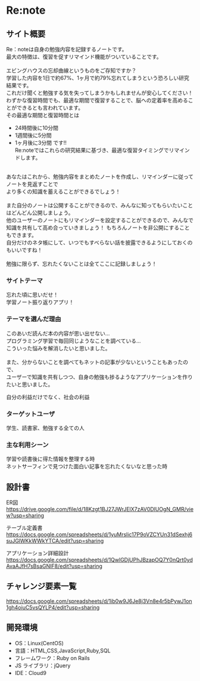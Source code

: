 # Re:note

## サイト概要

Re：noteは自身の勉強内容を記録するノートです。<br>
最大の特徴は、復習を促すリマインド機能がついていることです。<br>
<br>
エビングハウスの忘却曲線というものをご存知ですか？<br>
学習した内容を1日で約67%、1ヶ月で約79%忘れてしまうという恐ろしい研究結果です。<br>
これだけ聞くと勉強する気を失ってしまうかもしれませんが安心してください！<br>
わずかな復習時間でも、最適な期間で復習することで、脳への定着率を高めることができるとも言われています。<br>
その最適な期間と復習時間とは<br>
- 24時間後に10分間
- 1週間後に5分間
- 1ヶ月後に3分間
です!!<br>
Re:noteではこれらの研究結果に基づき、最適な復習タイミングでリマインドします。<br>
<br>
あなたはこれから、勉強内容をまとめたノートを作成し、リマインダーに従ってノートを見返すことで<br>
より多くの知識を蓄えることができるでしょう！<br>
<br>
また自分のノートは公開することができるので、みんなに知ってもらいたいことはどんどん公開しましょう。<br>
他のユーザーのノートにもリマインダーを設定することができるので、みんなで知識を共有して高め合っていきましょう！
もちろんノートを非公開にすることもできます。<br>
自分だけのネタ帳にして、いつでもすべらない話を披露できるようにしておくのもいいですね！<br>
<br>
勉強に限らず、忘れたくないことは全てここに記録しましょう！<br>

### サイトテーマ

忘れた頃に思いだせ！<br>
学習ノート振り返りアプリ！

### テーマを選んだ理由

このあいだ読んだ本の内容が思い出せない…<br>
プログラミング学習で毎回同じようなことを調べている…<br>
こういった悩みを解消したいと思いました。<br>
<br>
また、分からないことを調べてもネットの記事が少ないということもあったので、<br>
ユーザーで知識を共有しつつ、自身の勉強も捗るようなアプリケーションを作りたいと思いました。<br>

自分の利益だけでなく、社会の利益
### ターゲットユーザ

学生、読書家、勉強する全ての人

### 主な利用シーン

学習や読書後に得た情報を整理する時<br>
ネットサーフィンで見つけた面白い記事を忘れたくないなと思った時<br>

## 設計書

ER図<br>
https://drive.google.com/file/d/18Kzgt1BJ27JWrJElX7zAV0DlUOgN_GMR/view?usp=sharing<br>

テーブル定義書<br>
https://docs.google.com/spreadsheets/d/1yuMrslic17P9oVZCYUn31dSexhj6suJGlWKkWWkYTCA/edit?usp=sharing<br>

アプリケーション詳細設計<br>
https://docs.google.com/spreadsheets/d/1QwlGDjUPhJBzapOQ7Y0nQrt0ydAvaAJfH7sBsaGNIF8/edit?usp=sharing<br>

## チャレンジ要素一覧

https://docs.google.com/spreadsheets/d/1ib0w9J6Je8j3Vn8e4r5bPywJ1on1gh4oiuC5vsQYLP4/edit?usp=sharing

## 開発環境

- OS：Linux(CentOS)
- 言語：HTML,CSS,JavaScript,Ruby,SQL
- フレームワーク：Ruby on Rails
- JS ライブラリ：jQuery
- IDE：Cloud9
